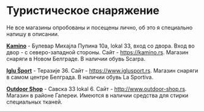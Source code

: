# Туристическое снаряжение

Не все магазины опробованы и посещены лично, об это я специально напишу в описании.

[**Kamino**](geo:44.821668891013864,20.42017553806252) - Булевар Михајла Пупина 10a, lokal 33, вход со двора. Вход во двор - с северо-западной стороны. Сайт - <https://kamino.rs>. Магазин снаряги в Новом Белграде. В наличии обувь Scarpa.

[**Iglu Šport**](geo:44.811611981640645,20.461634314569213) - Теразије 36. Сайт - <https://www.iglusport.rs>. Магазин снаряги в самом центре Белграда. В наличии обувь La Sportiva.

[**Outdoor Shop**](geo:44.802636232630306,20.45171354413791) - Савска 33 lokal 6. Сайт - <http://www.outdoor-shop.rs>. Магазин в районе Галереи. Имеются в наличии средства для стирки специальных тканей.
